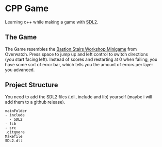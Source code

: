 # CPP Game

Learning c++ while making a game with [SDL2](https://www.libsdl.org/download-2.0.php).

## The Game

The Game resembles the [Bastion Stairs Workshop Minigame](https://workshop.codes/62TWS) from Overwatch.
Press space to jump up and left control to switch directions (you start facing left). Instead of scores and restarting at 0 when failing, you have some sort of error bar, which tells you the amount of errors per layer you advanced.

## Project Structure

You need to add the SDL2 files (.dll, include and lib) yourself (maybe i will add them to a github release). 
```
mainFolder
- include
  - SDL2
- lib
- src
.gitgnore
Makefile
SDL2.dll
```
